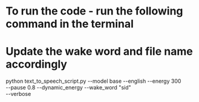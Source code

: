 # To run the code - run the following command in the terminal
# Update the wake word and file name accordingly

python text_to_speech_script.py --model base --english --energy 300 \
       --pause 0.8 --dynamic_energy --wake_word "sid" \
       --verbose